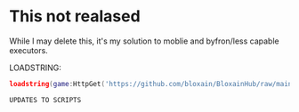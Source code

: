 # This not realased
While I may delete this, it's my solution to moblie and byfron/less capable executors.

LOADSTRING:
```lua
loadstring(game:HttpGet('https://github.com/bloxain/BloxainHub/raw/main/Loader.lua'))()
```

`UPDATES TO SCRIPTS`
